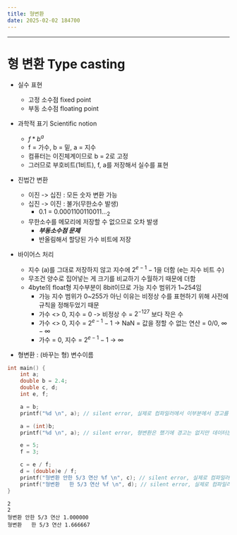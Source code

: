 ```yaml
---
title: 형변환
date: 2025-02-02 184700
---
```

---
# 형 변환 Type casting
* 실수 표현
  * 고정 소수점 fixed point
  * 부동 소수점 floating point

* 과학적 표기 Scientific notion
  * $f * b^{a}$
  * f = 가수, b = 밑, a = 지수
  * 컴퓨터는 이진체계이므로 b = 2로 고정
  * 그러므로 부호비트(1비트), f, a를 저장해서 실수를 표현

* 진법간 변환
  * 이진 -> 십진 : 모든 숫자 변환 가능
  * 십진 -> 이진 : 불가(무한소수 발생)
    * 0.1 = $0.0001100110011..._{2}$
  * 무한소수를 메모리에 저장할 수 없으므로 오차 발생
    * ***부동소수점 문제***
    * 반올림해서 할당된 가수 비트에 저장

* 바이어스 처리
  * 지수 (a)를 그대로 저장하지 않고 지수에 $2^{e-1} -1$을 더함 (e는 지수 비트 수)
  * 무조건 양수로 집어넣는 게 크기를 비교하기 수월하기 때문에 더함
  * 4byte의 float형 지수부분이 8bit이므로 가능 지수 범위가 1~254임
    * 가능 지수 범위가 0~255가 아닌 이유는 비정상 수를 표현하기 위해 사전에 규칙을 정해두었기 때문
    * 가수 <> 0, 지수 = 0             -> 비정상 수 = $2^{-127}$ 보다 작은 수
    * 가수 <> 0, 지수 = $2^{e-1} - 1$ -> NaN       = 값을 정할 수 없는 연산 = 0/0, $\infty - \infty$
    * 가수  = 0, 지수 = $2^{e-1} - 1$ -> $\infty$
* 형변환 : (바꾸는 형) 변수이름

```c
int main() {
    int a;
    double b = 2.4;
    double c, d;
    int e, f;

    a = b;
    printf("%d \n", a); // silent error, 실제로 컴파일러에서 이부분에서 경고를 뱉을 수 있음

    a = (int)b;
    printf("%d \n", a); // silent error, 형변환은 했기에 경고는 없지만 데이터는 소실됨

    e = 5;
    f = 3;

    c = e / f;
    d = (double)e / f;
    printf("형변환 안한 5/3 연산 %f \n", c); // silent error, 실제로 컴파일러에서 이부분에서 경고를 뱉을 수 있음
    printf("형변환   한 5/3 연산 %f \n", d); // silent error, 실제로 컴파일러에서 이부분에서 경고를 뱉을 수 있음
}
```
```text
2 
2 
형변환 안한 5/3 연산 1.000000 
형변환   한 5/3 연산 1.666667 
```
